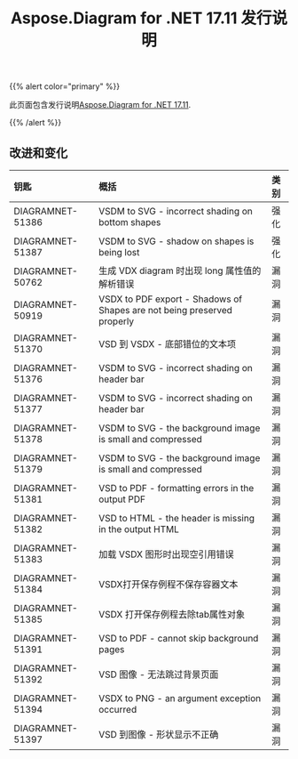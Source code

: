 ﻿---
title: Aspose.Diagram for .NET 17.11 发行说明
type: docs
weight: 20
url: /zh/net/aspose-diagram-for-net-17-11-release-notes/
---
{{% alert color="primary" %}} 

此页面包含发行说明[Aspose.Diagram for .NET 17.11](https://www.nuget.org/packages/Aspose.Diagram/17.11.0).

{{% /alert %}} 
## **改进和变化**

|**钥匙**|**概括**|**类别**|
|:- |:- |:- |
|DIAGRAMNET-51386|VSDM to SVG - incorrect shading on bottom shapes|强化|
|DIAGRAMNET-51387|VSDM to SVG - shadow on shapes is being lost|强化|
|DIAGRAMNET-50762|生成 VDX diagram 时出现 long 属性值的解析错误|漏洞|
|DIAGRAMNET-50919|VSDX to PDF export - Shadows of Shapes are not being preserved properly|漏洞|
|DIAGRAMNET-51370|VSD 到 VSDX - 底部错位的文本项|漏洞|
|DIAGRAMNET-51376|VSDM to SVG - incorrect shading on header bar|漏洞|
|DIAGRAMNET-51377|VSDM to SVG - incorrect shading on header bar|漏洞|
|DIAGRAMNET-51378|VSDM to SVG - the background image is small and compressed|漏洞|
|DIAGRAMNET-51379|VSDM to SVG - the background image is small and compressed|漏洞|
|DIAGRAMNET-51381|VSD to PDF - formatting errors in the output PDF|漏洞|
|DIAGRAMNET-51382|VSD to HTML - the header is missing in the output HTML|漏洞|
|DIAGRAMNET-51383|加载 VSDX 图形时出现空引用错误|漏洞|
|DIAGRAMNET-51384|VSDX打开保存例程不保存容器文本|漏洞|
|DIAGRAMNET-51385|VSDX 打开保存例程去除tab属性对象|漏洞|
|DIAGRAMNET-51391|VSD to PDF - cannot skip background pages|漏洞|
|DIAGRAMNET-51392|VSD 图像 - 无法跳过背景页面|漏洞|
|DIAGRAMNET-51394|VSDX to PNG - an argument exception occurred|漏洞|
|DIAGRAMNET-51397|VSD 到图像 - 形状显示不正确|漏洞|


